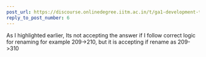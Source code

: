 ```yaml
---
post_url: https://discourse.onlinedegree.iitm.ac.in/t/ga1-development-tools-discussion-thread-tds-jan-2025/161083/12
reply_to_post_number: 6
---
```

As I highlighted earlier, Its not accepting the answer if I follow correct logic for renaming for example 209->210, but it is accepting if rename as 209->310